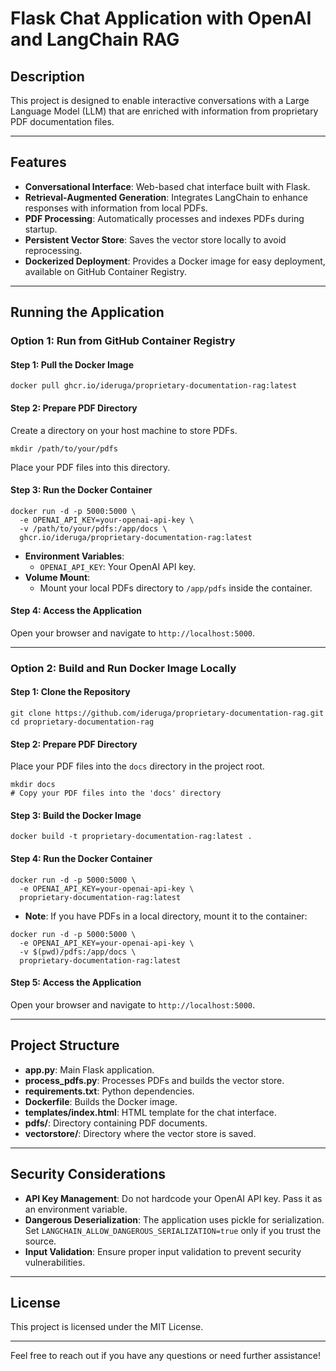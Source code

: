 # Flask Chat Application with OpenAI and LangChain RAG

## Description

This project is designed to enable interactive conversations with a Large Language Model (LLM) that are enriched with information from proprietary PDF documentation files. 

---

## Features

- **Conversational Interface**: Web-based chat interface built with Flask.
- **Retrieval-Augmented Generation**: Integrates LangChain to enhance responses with information from local PDFs.
- **PDF Processing**: Automatically processes and indexes PDFs during startup.
- **Persistent Vector Store**: Saves the vector store locally to avoid reprocessing.
- **Dockerized Deployment**: Provides a Docker image for easy deployment, available on GitHub Container Registry.

---

## Running the Application

### Option 1: Run from GitHub Container Registry

#### Step 1: Pull the Docker Image

```
docker pull ghcr.io/ideruga/proprietary-documentation-rag:latest
```

#### Step 2: Prepare PDF Directory

Create a directory on your host machine to store PDFs.

```
mkdir /path/to/your/pdfs
```

Place your PDF files into this directory.

#### Step 3: Run the Docker Container

```
docker run -d -p 5000:5000 \
  -e OPENAI_API_KEY=your-openai-api-key \
  -v /path/to/your/pdfs:/app/docs \
  ghcr.io/ideruga/proprietary-documentation-rag:latest
```

- **Environment Variables**:
  - `OPENAI_API_KEY`: Your OpenAI API key.
- **Volume Mount**:
  - Mount your local PDFs directory to `/app/pdfs` inside the container.

#### Step 4: Access the Application

Open your browser and navigate to `http://localhost:5000`.

---

### Option 2: Build and Run Docker Image Locally

#### Step 1: Clone the Repository

```
git clone https://github.com/ideruga/proprietary-documentation-rag.git
cd proprietary-documentation-rag
```

#### Step 2: Prepare PDF Directory

Place your PDF files into the `docs` directory in the project root.

```
mkdir docs
# Copy your PDF files into the 'docs' directory
```

#### Step 3: Build the Docker Image

```
docker build -t proprietary-documentation-rag:latest .
```

#### Step 4: Run the Docker Container

```
docker run -d -p 5000:5000 \
  -e OPENAI_API_KEY=your-openai-api-key \
  proprietary-documentation-rag:latest
```

- **Note**: If you have PDFs in a local directory, mount it to the container:

```
docker run -d -p 5000:5000 \
  -e OPENAI_API_KEY=your-openai-api-key \
  -v $(pwd)/pdfs:/app/docs \
  proprietary-documentation-rag:latest
```

#### Step 5: Access the Application

Open your browser and navigate to `http://localhost:5000`.

---

## Project Structure

- **app.py**: Main Flask application.
- **process_pdfs.py**: Processes PDFs and builds the vector store.
- **requirements.txt**: Python dependencies.
- **Dockerfile**: Builds the Docker image.
- **templates/index.html**: HTML template for the chat interface.
- **pdfs/**: Directory containing PDF documents.
- **vectorstore/**: Directory where the vector store is saved.

---


## Security Considerations

- **API Key Management**: Do not hardcode your OpenAI API key. Pass it as an environment variable.
- **Dangerous Deserialization**: The application uses pickle for serialization. Set `LANGCHAIN_ALLOW_DANGEROUS_SERIALIZATION=true` only if you trust the source.
- **Input Validation**: Ensure proper input validation to prevent security vulnerabilities.

---

## License

This project is licensed under the MIT License.

---

Feel free to reach out if you have any questions or need further assistance!
